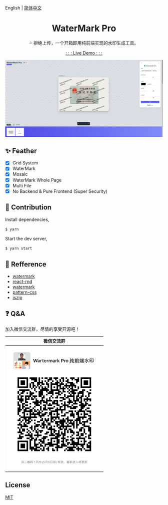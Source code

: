 English | [简体中文](./README_cn-zh.md)

<h1 align="center">WaterMark Pro</h1>

<p align="center">💦 拒绝上传，一个开箱即用纯前端实现的水印生成工具。</p>

<p align="center"><a href="https://watermark-pro.vercel.app" target="_blank">: : : Live Demo : : :</a></p>

![watermark pro](./src/assets/screenshot.png)
## ✨ Feather

- [x] Grid System
- [x] WaterMark
- [x] Mosaic
- [x] WaterMark Whole Page
- [x] Multi File
- [x] No Backend & Pure Frontend (Super Security)

## 🔨 Contribution

Install dependencies,

```bash
$ yarn
```

Start the dev server,

```bash
$ yarn start
```

## 🔖 Refference

- [watermark](http://watermark.dxcweb.com/)
- [react-rnd](https://github.com/bokuweb/react-rnd)
- [watermark](https://github.com/pansyjs/react-components/tree/master/packages/watermark)
- [pattern-css](https://bansal.io/pattern-css)
- [jszip](https://github.com/Stuk/jszip)

## ❓ Q&A

加入微信交流群，尽情的享受开源吧！

| 微信交流群 |
| --------- |
| <img width="300" src="./src/assets/weixin_group.jpg"> |

## License

[MIT](./LICENSE)
